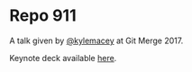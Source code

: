 # Repo 911

A talk given by [@kylemacey](https://github.com/kylemacey) at Git Merge 2017.

Keynote deck available [here](https://www.dropbox.com/s/b80t293otvs51a3/Repo-911.key?dl=0).
